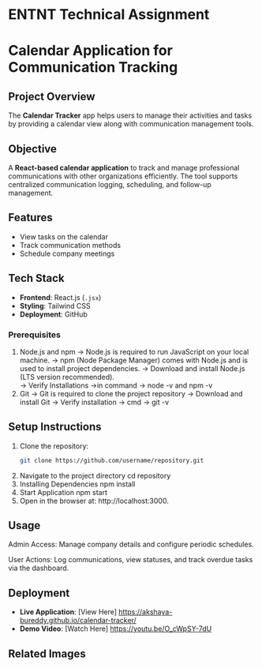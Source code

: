 # ENTNT Technical Assignment
# Calendar Application for Communication Tracking 

## Project Overview
The **Calendar Tracker** app helps users to manage their activities and tasks by providing a calendar view along with communication management tools.

## Objective

A **React-based calendar application** to track and manage professional communications with other organizations efficiently.
The tool supports centralized communication logging, scheduling, and follow-up management.

## Features
- View tasks on the calendar
- Track communication methods
- Schedule company meetings


## Tech Stack
- **Frontend**: React.js (`.jsx`)
- **Styling**: Tailwind CSS
- **Deployment**: GitHub


### Prerequisites
1. Node.js and npm
   -> Node.js is required to run JavaScript on your local machine.
   -> npm (Node Package Manager) comes with Node.js and is used to install project dependencies.
   -> Download and install Node.js (LTS version recommended).\
   -> Verify Installations ->in command -> node -v and npm -v 
3. Git
   -> Git is required to clone the project repository
   -> Download and install Git
   -> Verify installation -> cmd -> git -v

## Setup Instructions
1. Clone the repository:
   ```bash
   git clone https://github.com/username/repository.git
2. Navigate to the project directory
   cd repository
3. Installing Dependencies
   npm install
4. Start Application
   npm start
5. Open in the browser at: http://localhost:3000.

## Usage
Admin Access: Manage company details and configure periodic schedules.

User Actions: Log communications, view statuses, and track overdue tasks via the dashboard.


## Deployment
- **Live Application**: [View Here] https://akshaya-bureddy.github.io/calendar-tracker/
- **Demo Video**: [Watch Here] https://youtu.be/O_cWpSY-7dU

## Related Images








